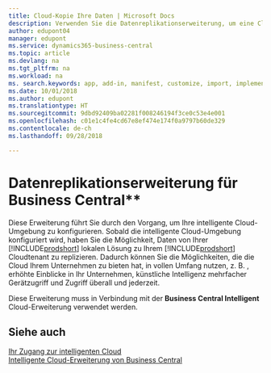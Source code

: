 ```yaml
---
title: Cloud-Kopie Ihre Daten | Microsoft Docs
description: Verwenden Sie die Datenreplikationserweiterung, um eine Cloud-Kopie Ihrer Daten zu erstellen, sodass Sie mit der intelligente Cloud verbunden sind.
author: edupont04
manager: edupont
ms.service: dynamics365-business-central
ms.topic: article
ms.devlang: na
ms.tgt_pltfrm: na
ms.workload: na
ms. search.keywords: app, add-in, manifest, customize, import, implement
ms.date: 10/01/2018
ms.author: edupont
ms.translationtype: HT
ms.sourcegitcommit: 9dbd92409ba02281f008246194f3ce0c53e4e001
ms.openlocfilehash: c01e1c4fe4cd67e8ef474e174f0a9797b60de329
ms.contentlocale: de-ch
ms.lasthandoff: 09/28/2018

---
```


# <a name="business-central-data-replication-extension"></a>Datenreplikationserweiterung für Business Central**

Diese Erweiterung führt Sie durch den Vorgang, um Ihre intelligente Cloud-Umgebung zu konfigurieren.  Sobald die intelligente Cloud-Umgebung konfiguriert wird, haben Sie die Möglichkeit, Daten von Ihrer [!INCLUDE[prodshort](includes/prodshort.md)] lokalen Lösung zu Ihrem [!INCLUDE[prodshort](includes/prodshort.md)] Cloudtenant zu replizieren.  Dadurch können Sie die Möglichkeiten, die die Cloud Ihrem Unternehmen zu bieten hat, in vollen Umfang nutzen, z. B. , erhöhte Einblicke in Ihr Unternehmen, künstliche Intelligenz mehrfacher Gerätzugriff und Zugriff überall und jederzeit.

Diese Erweiterung muss in Verbindung mit der **Business Central Intelligent** Cloud-Erweiterung verwendet werden.

## <a name="see-also"></a>Siehe auch

[Ihr Zugang zur intelligenten Cloud](about-intelligent-cloud.md)  
[Intelligente Cloud-Erweiterung von Business Central](ui-extensions-intelligent-cloud.md)  

